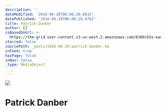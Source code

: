 ```yaml
---
description: ''
dateModified: '2016-06-28T06:06:20.063Z'
datePublished: '2016-06-28T06:06:26.676Z'
title: Patrick Danber
author: []
isBasedOnUrl: >-
  https://the-grid-user-content.s3-us-west-2.amazonaws.com/8389cb5a-ead7-48ce-a9f8-27748ef2f63e.jpg
starred: false
sourcePath: _posts/2016-06-28-patrick-danber.md
inFeed: true
hasPage: false
inNav: false
_type: MediaObject

---
```

![](https://the-grid-user-content.s3-us-west-2.amazonaws.com/8389cb5a-ead7-48ce-a9f8-27748ef2f63e.jpg)

# Patrick Danber